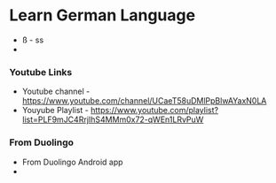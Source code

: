 # Learn German Language

* ß - ss 
* 

### Youtube Links

* Youtube channel - https://www.youtube.com/channel/UCaeT58uDMlPpBlwAYaxN0LA 
* Youyube Playlist - https://www.youtube.com/playlist?list=PLF9mJC4RrjIhS4MMm0x72-qWEn1LRvPuW

### From Duolingo
* From Duolingo Android app
* 